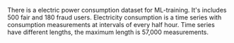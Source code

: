 There is a electric power consumption dataset for ML-training.
It's includes 500 fair and 180 fraud users.
Electricity consumption is a time series with consumption measurements at intervals of every half hour.
Time series have different lengths, the maximum length is 57,000 measurements.
